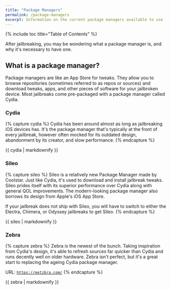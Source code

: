 ```yaml
---
title: "Package Managers"
permalink: /package-managers
excerpt: Information on the current package managers available to use
---
```


{% include toc title="Table of Contents" %}

After jailbreaking, you may be wondering what a package manager is, and why it's necessary to have one.

## What is a package manager?

Package managers are like an App Store for tweaks. They allow you to browse repositories (sometimes referred to as repos or sources) and download tweaks, apps, and other pieces of software for your jailbroken device. Most jailbreaks come pre-packaged with a package manager called Cydia.

### Cydia

{% capture cydia %}
Cydia has been around almost as long as jailbreaking iOS devices has. It's the package manager that's typically at the front of every jailbreak, however often mocked for its outdated design, abandonment by its creator, and slow performance.
{% endcapture %}

<div class="notice--info">{{ cydia | markdownify }}</div>

### Sileo

{% capture sileo %}
Sileo is a relatively new Package Manager made by Coolstar. Just like Cydia, it's used to download and install jailbreak tweaks. Sileo prides itself with its superior performance over Cydia along with general QOL improvements. The modern-looking package manager also borrows its design from Apple's iOS App Store.

If your jailbreak does not ship with Sileo, you will have to switch to either the Electra, Chimera, or Odyssey jailbreaks to get Sileo.
{% endcapture %}

<div class="notice--info">{{ sileo | markdownify }}</div>

### Zebra

{% capture zebra %}
Zebra is the newest of the bunch. Taking inspiration from Cydia's design, it's able to refresh sources far quicker than Cydia and runs decently well on older hardware. Zebra isn't perfect, but it's a great start to replacing the ageing Cydia package manager.

URL: <code><a href="https://getzbra.com/" target="_blank">https://getzbra.com/</a></code>
{% endcapture %}

<div class="notice--info">{{ zebra | markdownify }}</div>

